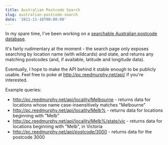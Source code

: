 ```yaml
---
title: Australian Postcode Search
slug: australian-postcode-search
date: '2011-11-18T00:00:00'
---
```


In my spare time, I've been working on a <a href=http://pc.reedmurphy.net/>searchable Australian postcode database</a>.

It's fairly rudimentary at the moment - the search page only exposes searching by location name (with wildcards) and state, and returns any matching postcodes (and, if available, latitude and longitude data).

<!--more-->

Eventually, I hope to make the API behind it stable enough to be publicly usable. Feel free to poke at <a href=http://pc.reedmurphy.net/api/>http://pc.reedmurphy.net/api/</a> if you're interested.

<p>Example queries:
<ul>
<li><a href="http://pc.reedmurphy.net/api/locality/Melbourne">http://pc.reedmurphy.net/api/locality/Melbourne</a> - returns data for locations whose name case-insensitively matches "Melbourne"
<lI><a href="http://pc.reedmurphy.net/api/locality/Melb%25">http://pc.reedmurphy.net/api/locality/Melb%</a> - returns data for locations beginning with "Melb"
<lI><a href="http://pc.reedmurphy.net/api/locality/Melb%25/state/vic">http://pc.reedmurphy.net/api/locality/Melb%/state/vic</a> - returns data for locations beginning with "Melb", in Victoria
<li><a href="http://pc.reedmurphy.net/api/postcode/3000">http://pc.reedmurphy.net/api/postcode/3000</a> - returns data for the postcode 3000
</ul>
